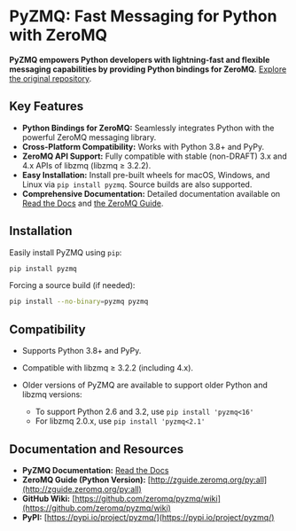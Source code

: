 # PyZMQ: Fast Messaging for Python with ZeroMQ

**PyZMQ empowers Python developers with lightning-fast and flexible messaging capabilities by providing Python bindings for ZeroMQ.**  [Explore the original repository](https://github.com/zeromq/pyzmq).

## Key Features

*   **Python Bindings for ZeroMQ:**  Seamlessly integrates Python with the powerful ZeroMQ messaging library.
*   **Cross-Platform Compatibility:** Works with Python 3.8+ and PyPy.
*   **ZeroMQ API Support:** Fully compatible with stable (non-DRAFT) 3.x and 4.x APIs of libzmq (libzmq ≥ 3.2.2).
*   **Easy Installation:**  Install pre-built wheels for macOS, Windows, and Linux via `pip install pyzmq`.  Source builds are also supported.
*   **Comprehensive Documentation:**  Detailed documentation available on [Read the Docs](https://pyzmq.readthedocs.io) and [the ZeroMQ Guide](http://zguide.zeromq.org/py:all).

## Installation

Easily install PyZMQ using `pip`:

```bash
pip install pyzmq
```

Forcing a source build (if needed):

```bash
pip install --no-binary=pyzmq pyzmq
```

## Compatibility

*   Supports Python 3.8+ and PyPy.
*   Compatible with libzmq ≥ 3.2.2 (including 4.x).
*   Older versions of PyZMQ are available to support older Python and libzmq versions:

    *   To support Python 2.6 and 3.2, use `pip install 'pyzmq<16'`
    *   For libzmq 2.0.x, use `pip install 'pyzmq<2.1'`

## Documentation and Resources

*   **PyZMQ Documentation:** [Read the Docs](https://pyzmq.readthedocs.io)
*   **ZeroMQ Guide (Python Version):** [http://zguide.zeromq.org/py:all](http://zguide.zeromq.org/py:all)
*   **GitHub Wiki:** [https://github.com/zeromq/pyzmq/wiki](https://github.com/zeromq/pyzmq/wiki)
*   **PyPI:** [https://pypi.io/project/pyzmq/](https://pypi.io/project/pyzmq/)